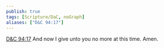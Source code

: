 ```yaml
---
publish: true
tags: [Scripture/DaC, noGraph]
aliases: ["D&C 94:17"]
---
```

[D&C 94:17](https://churchofjesuschrist.org/study/scriptures/dc-testament/dc/94?lang=eng&id=p17#p17) And now I give unto you no more at this time. Amen.





